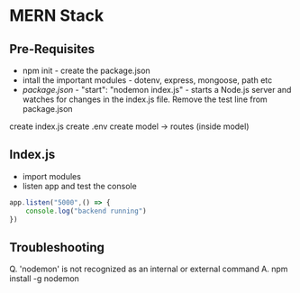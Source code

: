 # MERN Stack

## Pre-Requisites

* npm init - create the package.json
* intall the important modules - dotenv, express, mongoose, path etc
* *package.json* - "start": "nodemon index.js" -  starts a Node.js server and watches for changes in the index.js file. Remove the test line from package.json

create index.js
create .env
create model -> routes (inside model)

## Index.js

* import modules 
* listen app and test the console
```js
app.listen("5000",() => {
    console.log("backend running")
})
```

## Troubleshooting

Q. 'nodemon' is not recognized as an internal or external command
A. npm install -g nodemon 

